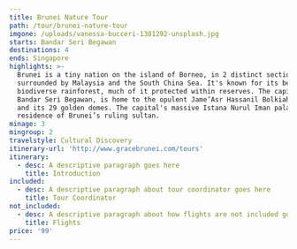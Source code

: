 ```yaml
---
title: Brunei Nature Tour
path: /tour/brunei-nature-tour
imgone: /uploads/vanessa-bucceri-1381292-unsplash.jpg
starts: Bandar Seri Begawan
destinations: 4
ends: Singapore
highlights: >-
  Brunei is a tiny nation on the island of Borneo, in 2 distinct sections
  surrounded by Malaysia and the South China Sea. It's known for its beaches and
  biodiverse rainforest, much of it protected within reserves. The capital,
  Bandar Seri Begawan, is home to the opulent Jame’Asr Hassanil Bolkiah mosque
  and its 29 golden domes. The capital's massive Istana Nurul Iman palace is the
  residence of Brunei’s ruling sultan.
minage: 3
mingroup: 2
travelstyle: Cultural Discovery
itinerary-url: 'http://www.gracebrunei.com/tours'
itinerary:
  - desc: A descriptive paragraph goes here
    title: Introduction
included:
  - desc: A descriptive paragraph about tour coordinator goes here
    title: Tour Coordinator
not_included:
  - desc: A descriptive paragraph about how flights are not included goes here
    title: Flights
price: '99'
---
```


